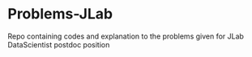 # Problems-JLab
 Repo containing codes and explanation to the problems given for JLab DataScientist postdoc position
